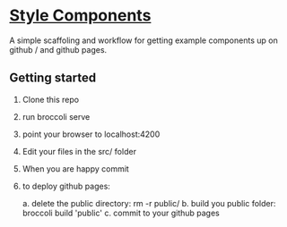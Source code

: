 # [Style Components](http://amindunited.github.io/style_components)

A simple scaffoling and workflow for getting example components up on github / and github pages.


 ## Getting started

 1. Clone this repo

 2. run broccoli serve

 4. point your browser to localhost:4200

 5. Edit your files in the src/ folder

 6. When you are happy commit

 7. to deploy github pages:

 	a. delete the public directory:
 		rm -r public/
 	b. build you public folder:
 		broccoli build 'public'
 	c. commit to your github pages

